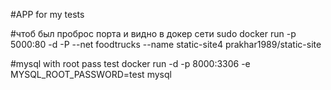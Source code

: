 #APP for my tests

#чтоб был проброс порта и видно в докер сети
sudo docker run -p 5000:80 -d -P --net foodtrucks --name static-site4 prakhar1989/static-site

#mysql with root pass test
docker run  -d -p 8000:3306   -e MYSQL_ROOT_PASSWORD=test mysql

